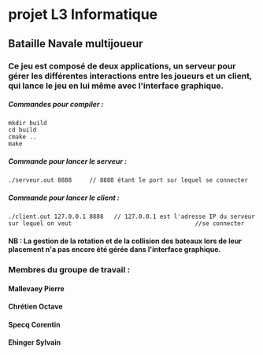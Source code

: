 # projet L3 Informatique 
## Bataille Navale multijoueur

### Ce jeu est composé de deux applications, un serveur pour gérer les différentes interactions entre les joueurs et un client, qui lance le jeu en lui même avec l'interface graphique.


##### Commandes pour compiler : 
	mkdir build
	cd build
	cmake ..
	make

##### Commande pour lancer le serveur :
	./serveur.out 8888     // 8888 étant le port sur lequel se connecter

##### Commande pour lancer le client :
	./client.out 127.0.0.1 8888   // 127.0.0.1 est l'adresse IP du serveur sur lequel on veut 									//se connecter

#### NB : La gestion de la rotation et de la collision des bateaux lors de leur placement n'a pas encore été gérée dans l'interface graphique.




### Membres du groupe de travail :
#### Mallevaey Pierre
#### Chrétien Octave 
#### Specq Corentin
#### Ehinger Sylvain 
